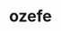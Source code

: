 ---
title: ozefe
github: https://github.com/ozefe
mode: dark
transition: 3s
archetype:
  - Little Bit of Everything
---
